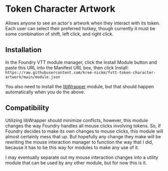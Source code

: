 # Token Character Artwork
Allows anyone to see an actor's artwork when they interact with its token. Each user can select their preferred hotkey, though currently it must be some combination of shift, left click, and right click.

## Installation
In the Foundry VTT module manager, click the Install Module button and paste this URL into the Manifest URL box, then click Install: `https://raw.githubusercontent.com/kree-nickm/fvtt-token-character-artwork/main/module.json`

You also need to install the [libWrapper](https://github.com/ruipin/fvtt-lib-wrapper) module, but that should happen automatically when you do the above.

## Compatibility
Utilizing libWrapper should minimize conflicts, however, this module changes the way Foundry handles all mouse clicks involving tokens. So, if Foundry decides to make its own changes to mouse clicks, this module will almost certainly mess that up. But hopefully any change they make will be rewriting the mouse interaction manager to function the way that I did, because it has to be this way for modules to make any use of it.

I may eventually separate out my mouse interaction changes into a utility module that can be used by any other module, but for now this is it.
